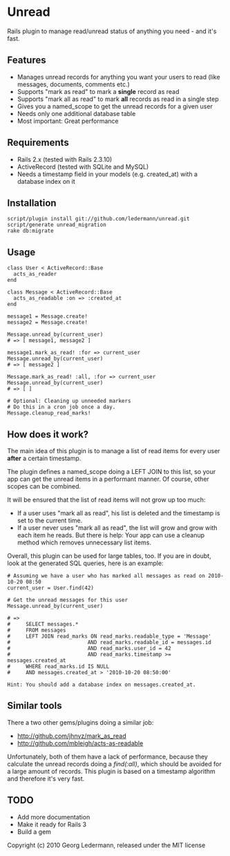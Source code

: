 Unread
======

Rails plugin to manage read/unread status of anything you need - and it's fast.


## Features

* Manages unread records for anything you want your users to read (like messages, documents, comments etc.)
* Supports "mark as read" to mark a **single** record as read
* Supports "mark all as read" to mark **all** records as read in a single step
* Gives you a named_scope to get the unread records for a given user
* Needs only one additional database table
* Most important: Great performance


## Requirements

* Rails 2.x (tested with Rails 2.3.10)
* ActiveRecord (tested with SQLite and MySQL)
* Needs a timestamp field in your models (e.g. created_at) with a database index on it


## Installation

    script/plugin install git://github.com/ledermann/unread.git
    script/generate unread_migration
    rake db:migrate


## Usage

    class User < ActiveRecord::Base
      acts_as_reader
    end
    
    class Message < ActiveRecord::Base
      acts_as_readable :on => :created_at
    end

    message1 = Message.create!
    message2 = Message.create!
    
    Message.unread_by(current_user)
    # => [ message1, message2 ]
    
    message1.mark_as_read! :for => current_user
    Message.unread_by(current_user)
    # => [ message2 ]
    
    Message.mark_as_read! :all, :for => current_user
    Message.unread_by(current_user)
    # => [ ]
    
    # Optional: Cleaning up unneeded markers
    # Do this in a cron job once a day.
    Message.cleanup_read_marks!


## How does it work?

The main idea of this plugin is to manage a list of read items for every user **after** a certain timestamp.

The plugin defines a named_scope doing a LEFT JOIN to this list, so your app can get the unread items in a performant manner. Of course, other scopes can be combined.

It will be ensured that the list of read items will not grow up too much:

* If a user uses "mark all as read", his list is deleted and the timestamp is set to the current time.
* If a user never uses "mark all as read", the list will grow and grow with each item he reads. But there is help: Your app can use a cleanup method which removes unnecessary list items.

Overall, this plugin can be used for large tables, too. If you are in doubt, look at the generated SQL queries, here is an example:

    # Assuming we have a user who has marked all messages as read on 2010-10-20 08:50
    current_user = User.find(42) 
    
    # Get the unread messages for this user
    Message.unread_by(current_user)
    
    # => 
    #     SELECT messages.* 
    #     FROM messages
    #     LEFT JOIN read_marks ON read_marks.readable_type = 'Message'
    #                         AND read_marks.readable_id = messages.id
    #                         AND read_marks.user_id = 42
    #                         AND read_marks.timestamp >= messages.created_at 
    #     WHERE read_marks.id IS NULL 
    #     AND messages.created_at > '2010-10-20 08:50:00'

    Hint: You should add a database index on messages.created_at.


## Similar tools

There a two other gems/plugins doing a similar job:

* http://github.com/jhnvz/mark_as_read
* http://github.com/mbleigh/acts-as-readable

Unfortunately, both of them have a lack of performance, because they calculate the unread records doing a _find(:all)_, which should be avoided for a large amount of records. This plugin is based on a timestamp algorithm and therefore it's very fast.


## TODO

* Add more documentation
* Make it ready for Rails 3
* Build a gem


Copyright (c) 2010 Georg Ledermann, released under the MIT license